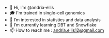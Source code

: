 - 👋 Hi, I’m @andria-ellis
- 🎓 I'm trained in single-cell genomics 
- 👀 I’m interested in statistics and data analysis
- 🌱 I’m currently learning DBT and Snowflake
- 📫 How to reach me : andria.ellis12@gmail.com


